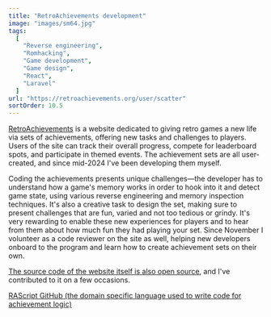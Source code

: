 ```yaml
---
title: "RetroAchievements development"
image: "images/sm64.jpg"
tags:
  [
    "Reverse engineering",
    "Romhacking",
    "Game development",
    "Game design",
    "React",
    "Laravel"
  ]
url: "https://retroachievements.org/user/scatter"
sortOrder: 10.5
---
```


[RetroAchievements](https://retroachievements.org) is a website dedicated to giving retro games a new life via sets of achievements, offering new tasks and challenges to players. Users of the site can track their overall progress, compete for leaderboard spots, and participate in themed events. The achievement sets are all user-created, and since mid-2024 I've been developing them myself.

Coding the achievements presents unique challenges—the developer has to understand how a game's memory works in order to hook into it and detect game state, using various reverse engineering and memory inspection techniques. It's also a creative task to design the set, making sure to present challenges that are fun, varied and not too tedious or grindy. It's very rewarding to enable these new experiences for players and to hear from them about how much fun they had playing your set. Since November I volunteer as a code reviewer on the site as well, helping new developers onboard to the program and learn how to create achievement sets on their own.

[The source code of the website itself is also open source](https://github.com/retroachievements), and I've contributed to it on a few occasions.

[RAScript GitHub (the domain specific language used to write code for achievement logic)](https://github.com/christianlegge/rascripts)
